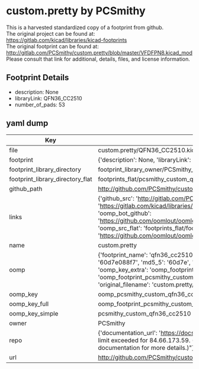 # custom.pretty by PCSmithy  
This is a harvested standardized copy of a footprint from github.  
The original project can be found at:  
https://gitlab.com/kicad/libraries/kicad-footprints  
The original footprint can be found at:
http://gitlab.com/PCSmithy/custom.pretty/blob/master/VFDFPN8.kicad_mod
Please consult that link for additional, details, files, and license information.  
## Footprint Details
* description: None  
* libraryLink: QFN36_CC2510  
* number_of_pads: 53  
## yaml dump  
| Key | Value |  
| --- | --- |  
| file | custom.pretty/QFN36_CC2510.kicad_mod |  
| footprint | {'description': None, 'libraryLink': 'QFN36_CC2510', 'number_of_pads': 53} |  
| footprint_library_directory | footprint_library_owner/PCSmithy_custom.pretty |  
| footprint_library_directory_flat | footprints_flat/pcsmithy_custom_qfn36_cc2510/working |  
| github_path | http://github.com/PCSmithy/custom.pretty/blob/master/QFN36_CC2510.kicad_mod |  
| links | {'github_src': 'http://gitlab.com/PCSmithy/custom.pretty/blob/master/VFDFPN8.kicad_mod', 'github_src_repo': 'https://gitlab.com/kicad/libraries/kicad-footprints', 'oomp_bot': 'footprints/pcsmithy_custom_qfn36_cc2510/working', 'oomp_bot_github': 'https://github.com/oomlout/oomlout_oomp_footprint_bot/tree/main/footprints/pcsmithy_custom_qfn36_cc2510/working', 'oomp_src_flat': 'footprints_flat/footprints_flat/pcsmithy_custom_qfn36_cc2510/working', 'oomp_src_flat_github': 'https://github.com/oomlout/oomlout_oomp_footprint_src/tree/main/footprints_flat/pcsmithy_custom_qfn36_cc2510/working'} |  
| name | custom.pretty |  
| oomp | {'footprint_name': 'qfn36_cc2510', 'library_name': 'custom', 'md5': '60d7e088f72a021efe3f6abe2989b363', 'md5_10': '60d7e088f7', 'md5_5': '60d7e', 'md5_6': '60d7e0', 'oomp_key': 'oomp_pcsmithy_custom_qfn36_cc2510', 'oomp_key_extra': 'oomp_footprint_pcsmithy_custom_qfn36_cc2510', 'oomp_key_full': 'oomp_footprint_pcsmithy_custom_qfn36_cc2510_60d7e0', 'oomp_key_simple': 'pcsmithy_custom_qfn36_cc2510', 'original_filename': 'custom.pretty/QFN36_CC2510.kicad_mod', 'owner_name': 'pcsmithy'} |  
| oomp_key | oomp_pcsmithy_custom_qfn36_cc2510 |  
| oomp_key_full | oomp_footprint_pcsmithy_custom_qfn36_cc2510 |  
| oomp_key_simple | pcsmithy_custom_qfn36_cc2510 |  
| owner | PCSmithy |  
| repo | {'documentation_url': 'https://docs.github.com/rest/overview/resources-in-the-rest-api#rate-limiting', 'message': "API rate limit exceeded for 84.66.173.59. (But here's the good news: Authenticated requests get a higher rate limit. Check out the documentation for more details.)"} |  
| url | http://github.com/PCSmithy/custom.pretty |  

